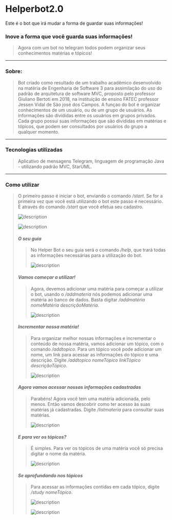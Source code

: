 # Helperbot2.0
Este é o bot que irá mudar a forma de guardar suas informações!

### Inove a forma que você guarda suas informações!
>
> Agora com um bot no telegram todos podem organizar seus conhecimentos matérias e tópicos!

---

### Sobre:
>
> Bot criado como resultado de um trabalho acadêmico desenvolvido na matéria de Engenharia de Software 3 para assimilação do uso do padrão de arquitetura de software MVC, proposto pelo professor Giuliano Bertoti em 2018, na instituição de ensino FATEC professor Jessen Vidal de São josé dos Campos.
> A funçao do bot é organizar conhecimentos de um usuário, ou de um grupo de usuários. As informações são divididas entre os usuários em grupos privados. Cada grupo possui suas informações que são divididas em matérias e tópicos, que podem ser consultados por usuários do grupo a qualquer momento.

---

### Tecnologias utilizadas
>
> Aplicativo de mensagens Telegram, linguagem de programação Java - utilizando padrão MVC, StarUML.

---

### Como utilizar
>
> O primeiro passo é iniciar o bot, enviando o comando _/start_. Se for a primeira vez que você está utilizando o bot este passo é necessário. É através do comando _/start_ que você efetua seu cadastro.
>
> ![description](Prints/ola.jpeg)
>
> ![description](Prints/start.jpeg)
>
>
>
> #### *O seu guia*
>>
>> No Helper Bot o seu guia será o comando _/help_, que trará todas as informações necessárias para a utilização do bot.
>>
>> ![description](Prints/help.jpeg)
>
>
>
> #### *Vamos começar a utilizar!*
>>
>> Agora, devemos adicionar uma matéria para começar a utilizar o bot, usando o _/addmateria_ nós podemos adicionar uma matéria ao banco de dados.
>> Basta digitar _/addmatéria nomeMatéria descriçãoMatéria_.
>>
>> ![description](img/addmatéria.jpeg)
>
>
>
> #### *Incrementar nossa matéria!*
>>
>> Para organizar melhor nossas informações e incrementar o conteúdo de nossa matéria, vamos adicionar um tópico, com o comando _/addtopico_.
>> Para um tópico você pode adicionar um nome, um link para acessar as informações do tópico e uma descrição. Digite _/addtopico nomeTópico linkTópico descriçãoTópico_.
>>
>> ![description](Prints/addtópico.jpeg)
>
>
>
> #### *Agora vamos acessar nossas informações cadastradas*
>>
>> Parabéns! Agora você tem uma matéria adicionada, pelo menos. Então vamos descobrir como ter acesso às suas matérias já cadastradas. Digite _/listmateria_ para consultar suas matérias.
>>
>> ![description](Prints/listmateria.jpeg)
>
>
>
> #### *E para ver os tópicos?*
>>
>> É simples. Para ver os tópicos de uma matéria você só precisa digitar o nome da matéria.
>>
>> ![description](Prints/mat1.jpeg)
>
> #### *Se aprofundando nos tópicos*
>>
>> Para acessar as informações contidas em cada tópico, digite _/study nomeTópico_.
>>
>> ![description](Prints/study.jpeg)
>>
>> ![description](Prints/study2.jpeg)
























